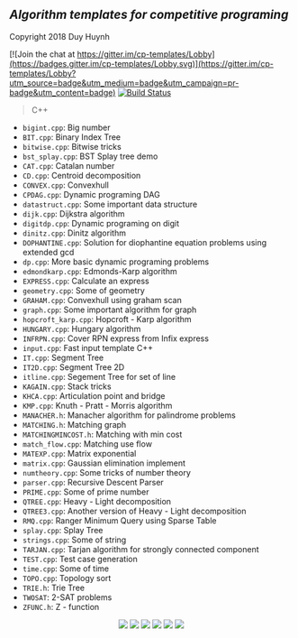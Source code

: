 ## ***Algorithm templates for competitive programing***
Copyright 2018 Duy Huynh

[![Join the chat at https://gitter.im/cp-templates/Lobby](https://badges.gitter.im/cp-templates/Lobby.svg)](https://gitter.im/cp-templates/Lobby?utm_source=badge&utm_medium=badge&utm_campaign=pr-badge&utm_content=badge)
[![Build Status](https://travis-ci.org/hdi-superuser/cp-templates.svg?branch=master)](https://travis-ci.org/hdi-superuser/cp-templates)

> C++
>
- `bigint.cpp`: Big number
- `BIT.cpp`: Binary Index Tree
- `bitwise.cpp`: Bitwise tricks
- `bst_splay.cpp`: BST Splay tree demo
- `CAT.cpp`: Catalan number
- `CD.cpp`: Centroid decomposition
- `CONVEX.cpp`: Convexhull
- `CPDAG.cpp`: Dynamic programing DAG
- `datastruct.cpp`: Some important data structure
- `dijk.cpp`: Dijkstra algorithm
- `digitdp.cpp`: Dynamic  programing on digit
- `dinitz.cpp`: Dinitz algorithm
- `DOPHANTINE.cpp`: Solution for diophantine equation problems using extended gcd
- `dp.cpp`: More basic dynamic programing problems
- `edmondkarp.cpp`: Edmonds-Karp algorithm
- `EXPRESS.cpp`: Calculate an express
- `geometry.cpp`: Some of geometry
- `GRAHAM.cpp`: Convexhull using graham scan
- `graph.cpp`: Some important algorithm for graph
- `hopcroft_karp.cpp`: Hopcroft - Karp algorithm
- `HUNGARY.cpp`: Hungary algorithm
- `INFRPN.cpp`: Cover RPN express from Infix express
- `input.cpp`: Fast input template C++
- `IT.cpp`: Segment Tree
- `IT2D.cpp`: Segment Tree 2D
- `itline.cpp`: Segement Tree for set of line
- `KAGAIN.cpp`: Stack tricks
- `KHCA.cpp`: Articulation point and bridge
- `KMP.cpp`: Knuth - Pratt - Morris algorithm
- `MANACHER.h`: Manacher algorithm for palindrome problems
- `MATCHING.h`: Matching graph
- `MATCHINGMINCOST.h`: Matching with min cost
- `match_flow.cpp`: Matching use flow
- `MATEXP.cpp`: Matrix exponential
- `matrix.cpp`: Gaussian elimination implement
- `numtheory.cpp`: Some tricks of number theory
- `parser.cpp`: Recursive Descent Parser
- `PRIME.cpp`: Some of prime number
- `QTREE.cpp`: Heavy - Light decomposition
- `QTREE3.cpp`: Another version of Heavy - Light decomposition
- `RMQ.cpp`: Ranger Minimum Query using Sparse Table
- `splay.cpp`: Splay Tree
- `strings.cpp`: Some of string
- `TARJAN.cpp`: Tarjan algorithm for strongly connected component
- `TEST.cpp`: Test case generation
- `time.cpp`: Some of time
- `TOPO.cpp`: Topology sort
- `TRIE.h`: Trie Tree
- `TWOSAT`: 2-SAT problems
- `ZFUNC.h`: Z - function

<p align = "center">
  <img src = "http://cpbook.net/img/cp-logo.png">
  <img src = "https://st.codeforces.com/s/28452/images/codeforces-logo-with-telegram.png">
  <img src = "https://apps.topcoder.com/i/reskin/logo.png">
  <img src = "https://cs.hamilton.edu/wordpress/wp-content/uploads/2016/09/logo.jpg">
  <img src = "https://aadityapurani.files.wordpress.com/2015/09/hackerrank-logo.jpg">
  <img src = "https://webtoolfeed.files.wordpress.com/2012/03/facebok-hackathon.jpg">
</p>